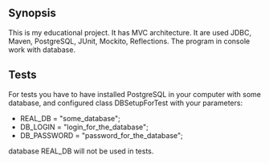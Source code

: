 ## Synopsis
This is my educational project. It has MVC architecture. It are used JDBC, Maven, PostgreSQL, JUnit, Mockito,
Reflections. The program in console work with database.

## Tests
For tests you have to have installed PostgreSQL in your computer with some database,
and configured class DBSetupForTest with your parameters:
- REAL_DB = "some_database";
- DB_LOGIN = "login_for_the_database";
- DB_PASSWORD = "password_for_the_database";

database REAL_DB will not be used in tests.